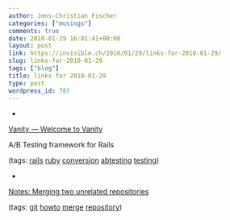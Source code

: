 ```yaml
---
author: Jens-Christian Fischer
categories: ["musings"]
comments: true
date: 2010-01-29 16:01:41+00:00
layout: post
link: https://invisible.ch/2010/01/29/links-for-2010-01-29/
slug: links-for-2010-01-29
tags: ["blog"]
title: links for 2010-01-29
type: post
wordpress_id: 787
---
```


  * 
                

[Vanity — Welcome to Vanity](https://vanity.labnotes.org/)


                

A/B Testing framework for Rails


                

(tags: [rails](https://delicious.com/jaycee/rails) [ruby](https://delicious.com/jaycee/ruby) [conversion](https://delicious.com/jaycee/conversion) [abtesting](https://delicious.com/jaycee/abtesting) [testing](https://delicious.com/jaycee/testing))


            
  * 
                

[Notes: Merging two unrelated repositories](https://www.simplicidade.org/notes/archives/2009/04/merging_two_unr.html)


                
                

(tags: [git](https://delicious.com/jaycee/git) [howto](https://delicious.com/jaycee/howto) [merge](https://delicious.com/jaycee/merge) [repository](https://delicious.com/jaycee/repository))


            

